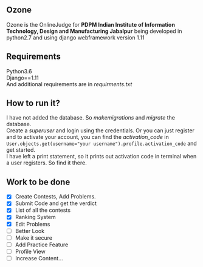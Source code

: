 ## Ozone  
Ozone is the OnlineJudge for **PDPM Indian Institute of Information Technology, Design and Manufacturing Jabalpur** being developed in python2.7 and using django webframework version 1.11  

## Requirements  
Python3.6  
Django==1.11  
And additional requirements are in *requirments.txt*  

## How to run it?  
I have not added the database. So *makemigrations* and *migrate* the database.  
Create a *superuser* and login using the credentials. Or you can just register and to activate your account, you can find the *activation_code* in `User.objects.get(username="your username").profile.activation_code` and get started.  
I have left a print statement, so it prints out activation code in terminal when a user registers. So find it there.  
  
## Work to be done  
- [X] Create Contests, Add Problems.  
- [X] Submit Code and get the verdict  
- [X] List of all the contests  
- [X] Ranking System  
- [X] Edit Problems  
- [ ] Better Look  
- [ ] Make it secure  
- [ ] Add Practice Feature  
- [ ] Profile View  
- [ ] Increase Content...
